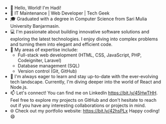 - 👋 Hello, World! I'm Hadi!
- 🚀 IT Maintenance | Web Developer | Tech Geek
- 🎓 Graduated with a degree in Computer Science from Sari Mulia University Banjarmasin. 
- 💻 I'm passionate about building innovative software solutions and exploring the latest technologies. I enjoy diving into complex problems and turning them into elegant and efficient code.
- 🌟 My areas of expertise include:
	- Full-stack web development (HTML, CSS, JavaScript, PHP, Codeigniter, Laravel)
	- Database management (SQL)
	- Version control (Git, GitHub)
- 🌱 I'm always eager to learn and stay up-to-date with the ever-evolving tech landscape. Currently, I'm diving deeper into the world of React and Node.js.
- 📫 Let's connect! You can find me on LinkedIn https://bit.ly/45HwTHH. Feel free to explore my projects on GitHub and don't hesitate to reach out if you have any interesting collaborations or projects in mind.
- 🌐 Check out my portfolio website: https://bit.ly/42hsPLx
Happy coding! 😄
